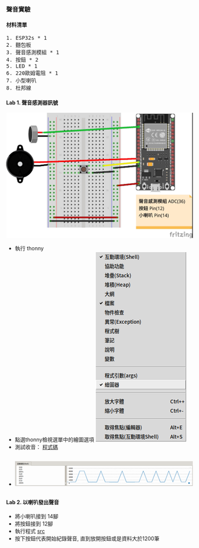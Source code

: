 ### 聲音實驗 
#### 材料清單
<pre>
1. ESP32s * 1
2. 麵包板
3. 聲音感測模組 * 1
4. 按鈕 * 2
5. LED * 1
6. 220歐姆電阻 * 1
7. 小型喇叭
8. 杜邦線
</pre>
#### Lab 1. 聲音感測器訊號
![佈線](https://github.com/jumbokh/esp32-class/blob/master/lab-voice/lab-voice_bb.jpg)
* 執行 thonny
* 點選thonny檢視選單中的繪圖選項
![graph](https://github.com/jumbokh/esp32-class/blob/master/lab-voice/thonny-menu.png)
* 測試收音： [程式碼](https://github.com/jumbokh/esp32-class/blob/master/lab-voice/testMIC.py)
##
* ![測試結果](https://github.com/jumbokh/esp32-class/blob/master/lab-voice/mictest.png)
##
#### Lab 2. 以喇叭發出聲音
* 將小喇叭接到 14腳
* 將按鈕接到 12腳
* 執行程式 [src](https://github.com/jumbokh/esp32-class/blob/master/lab-voice/recordplay.py)
* 按下按鈕代表開始紀錄聲音, 直到放開按鈕或是資料大於1200筆
